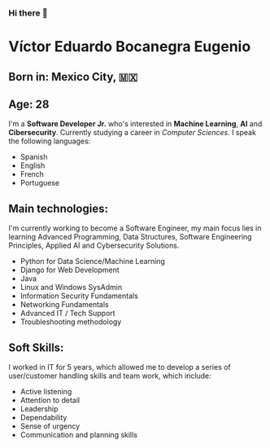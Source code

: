 ### Hi there 👋

<!--
**VicBocanegra25/VicBocanegra25** is a ✨ _special_ ✨ repository because its `README.md` (this file) appears on your GitHub profile.

Here are some ideas to get you started:

- 🔭 I’m currently working on ...
- 🌱 I’m currently learning ...
- 👯 I’m looking to collaborate on ...
- 🤔 I’m looking for help with ...
- 💬 Ask me about ...
- 📫 How to reach me: ...
- 😄 Pronouns: ...
- ⚡ Fun fact: ...
-->


# Víctor Eduardo Bocanegra Eugenio 
## Born in: Mexico City, :mexico:
## Age: 28
I'm a **Software Developer Jr.** who's interested in **Machine Learning**, **AI** and **Cibersecurity**.
Currently studying a career in *Computer Sciences*. I speak the following languages: 
* Spanish
* English
* French
* Portuguese

## Main technologies: 
I'm currently working to become a Software Engineer, my main focus lies in learning Advanced Programming, Data Structures, Software Engineering Principles, Applied AI and Cybersecurity Solutions. 
* Python for Data Science/Machine Learning
* Django for Web Development
* Java 
* Linux and Windows SysAdmin
* Information Security Fundamentals
* Networking Fundamentals
* Advanced IT / Tech Support
* Troubleshooting methodology

## Soft Skills:
I worked in IT for 5 years, which allowed me to develop a series of user/customer handling skills and team work, which include: 
* Active listening
* Attention to detail
* Leadership
* Dependability
* Sense of urgency
* Communication and planning skills


